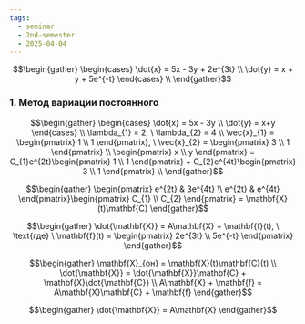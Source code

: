 ```yaml
---
tags:
  - seminar
  - 2nd-semester
  - 2025-04-04
---
```


$$\begin{gather}
\begin{cases}
\dot{x} = 5x - 3y + 2e^{3t} \\
\dot{y} = x + y + 5e^{-t}
\end{cases} \\
\end{gather}$$

### 1. Метод вариации постоянного

$$\begin{gather}
\begin{cases}
\dot{x} = 5x - 3y \\
\dot{y} = x+y
\end{cases} \\
\lambda_{1} = 2, \ \lambda_{2} = 4 \\
\vec{x}_{1} = \begin{pmatrix}
1 \\
1
\end{pmatrix}, \ \vec{x}_{2} = \begin{pmatrix}
3 \\
1
\end{pmatrix} \\
\begin{pmatrix}
x \\
y
\end{pmatrix} = C_{1}e^{2t}\begin{pmatrix}
1 \\
1
\end{pmatrix} + C_{2}e^{4t}\begin{pmatrix}
3 \\
1
\end{pmatrix} \\
\end{gather}$$

$$\begin{gather}
\begin{pmatrix}
e^{2t} & 3e^{4t} \\
e^{2t} & e^{4t}
\end{pmatrix}\begin{pmatrix}
C_{1} \\
C_{2}
\end{pmatrix} = \mathbf{X}(t)\mathbf{C}
\end{gather}$$

$$\begin{gather}
\dot{\mathbf{X}} = A\mathbf{X} + \mathbf{f}(t), \ \text{где} \ \mathbf{f}(t) = \begin{pmatrix}
2e^{3t} \\
5e^{-t}
\end{pmatrix}
\end{gather}$$

$$\begin{gather}
\mathbf{X}_{он} = \mathbf{X}(t)\mathbf{C}(t) \\
\dot{\mathbf{X}} = \dot{\mathbf{X}}\mathbf{C} + \mathbf{X}\dot{\mathbf{C}} \\
A\mathbf{X} + \mathbf{f} = A\mathbf{X}\mathbf{C} + \mathbf{f}
\end{gather}$$

$$\begin{gather}
\dot{\mathbf{X}} = A\mathbf{X} 
\end{gather}$$
